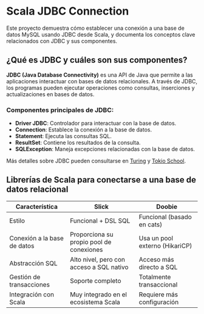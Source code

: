 # Scala JDBC Connection

Este proyecto demuestra cómo establecer una conexión a una base de datos MySQL usando JDBC desde Scala, y documenta los conceptos clave relacionados con JDBC y sus componentes.

## ¿Qué es JDBC y cuáles son sus componentes?

**JDBC (Java Database Connectivity)** es una API de Java que permite a las aplicaciones interactuar con bases de datos relacionales. A través de JDBC, los programas pueden ejecutar operaciones como consultas, inserciones y actualizaciones en bases de datos.

### Componentes principales de JDBC:
- **Driver JDBC**: Controlador para interactuar con la base de datos.
- **Connection**: Establece la conexión a la base de datos.
- **Statement**: Ejecuta las consultas SQL.
- **ResultSet**: Contiene los resultados de la consulta.
- **SQLException**: Maneja excepciones relacionadas con la base de datos.

Más detalles sobre JDBC pueden consultarse en [Turing](https://www.turing.com/kb/what-is-jdbc) y [Tokio School](https://www.tokioschool.com/noticias/jdbc/).

## Librerías de Scala para conectarse a una base de datos relacional

| Característica            | Slick                             | Doobie                           |
|---------------------------|-----------------------------------|----------------------------------|
| Estilo                    | Funcional + DSL SQL               | Funcional (basado en cats)       |
| Conexión a la base de datos | Proporciona su propio pool de conexiones | Usa un pool externo (HikariCP)  |
| Abstracción SQL            | Alto nivel, pero con acceso a SQL nativo | Acceso más directo a SQL        |
| Gestión de transacciones   | Soporte completo                  | Totalmente transaccional        |
| Integración con Scala      | Muy integrado en el ecosistema Scala | Requiere más configuración      |
